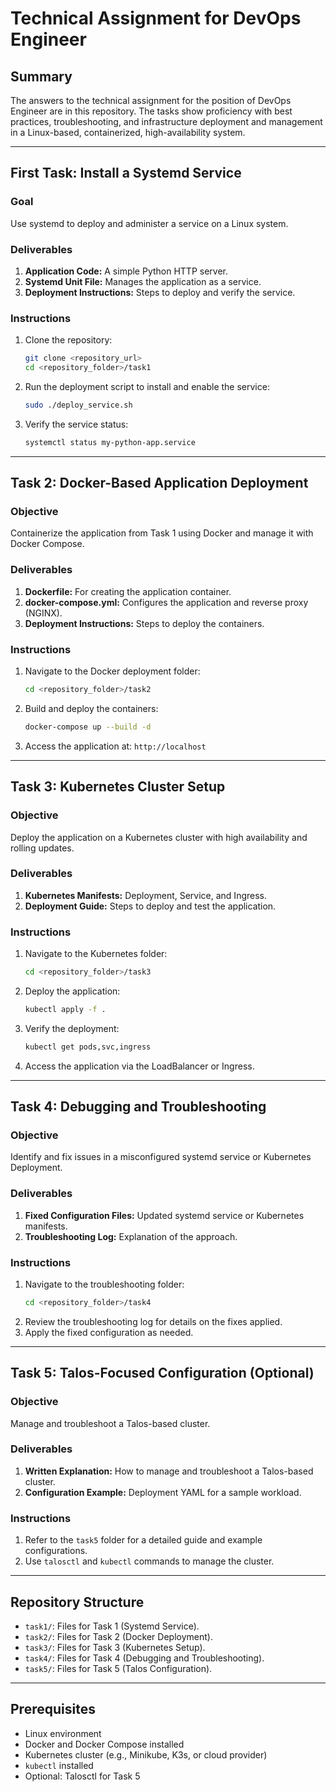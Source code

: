 # Technical Assignment for DevOps Engineer

## Summary
The answers to the technical assignment for the position of DevOps Engineer are in this repository. The tasks show proficiency with best practices, troubleshooting, and infrastructure deployment and management in a Linux-based, containerized, high-availability system.

---

## First Task: Install a Systemd Service

### Goal
Use systemd to deploy and administer a service on a Linux system.

### Deliverables

1. **Application Code:** A simple Python HTTP server.
2. **Systemd Unit File:** Manages the application as a service.
3. **Deployment Instructions:** Steps to deploy and verify the service.

### Instructions
1. Clone the repository:
   ```bash
   git clone <repository_url>
   cd <repository_folder>/task1
   ```
2. Run the deployment script to install and enable the service:
   ```bash
   sudo ./deploy_service.sh
   ```
3. Verify the service status:
   ```bash
   systemctl status my-python-app.service

---

## Task 2: Docker-Based Application Deployment

### Objective
Containerize the application from Task 1 using Docker and manage it with Docker Compose.

### Deliverables
1. **Dockerfile:** For creating the application container.
2. **docker-compose.yml:** Configures the application and reverse proxy (NGINX).
3. **Deployment Instructions:** Steps to deploy the containers.

### Instructions
1. Navigate to the Docker deployment folder:
   ```bash
   cd <repository_folder>/task2
   ```
2. Build and deploy the containers:
   ```bash
   docker-compose up --build -d
   ```
3. Access the application at: `http://localhost`

---

## Task 3: Kubernetes Cluster Setup

### Objective
Deploy the application on a Kubernetes cluster with high availability and rolling updates.

### Deliverables
1. **Kubernetes Manifests:** Deployment, Service, and Ingress.
2. **Deployment Guide:** Steps to deploy and test the application.

### Instructions
1. Navigate to the Kubernetes folder:
   ```bash
   cd <repository_folder>/task3
   ```
2. Deploy the application:
   ```bash
   kubectl apply -f .
   ```
3. Verify the deployment:
   ```bash
   kubectl get pods,svc,ingress
   ```
4. Access the application via the LoadBalancer or Ingress.

---

## Task 4: Debugging and Troubleshooting

### Objective
Identify and fix issues in a misconfigured systemd service or Kubernetes Deployment.

### Deliverables
1. **Fixed Configuration Files:** Updated systemd service or Kubernetes manifests.
2. **Troubleshooting Log:** Explanation of the approach.

### Instructions
1. Navigate to the troubleshooting folder:
   ```bash
   cd <repository_folder>/task4
   ```
2. Review the troubleshooting log for details on the fixes applied.
3. Apply the fixed configuration as needed.

---

## Task 5: Talos-Focused Configuration (Optional)

### Objective
Manage and troubleshoot a Talos-based cluster.

### Deliverables
1. **Written Explanation:** How to manage and troubleshoot a Talos-based cluster.
2. **Configuration Example:** Deployment YAML for a sample workload.

### Instructions
1. Refer to the `task5` folder for a detailed guide and example configurations.
2. Use `talosctl` and `kubectl` commands to manage the cluster.

---

## Repository Structure
- `task1/`: Files for Task 1 (Systemd Service).
- `task2/`: Files for Task 2 (Docker Deployment).
- `task3/`: Files for Task 3 (Kubernetes Setup).
- `task4/`: Files for Task 4 (Debugging and Troubleshooting).
- `task5/`: Files for Task 5 (Talos Configuration).

---

## Prerequisites
- Linux environment
- Docker and Docker Compose installed
- Kubernetes cluster (e.g., Minikube, K3s, or cloud provider)
- `kubectl` installed
- Optional: Talosctl for Task 5
